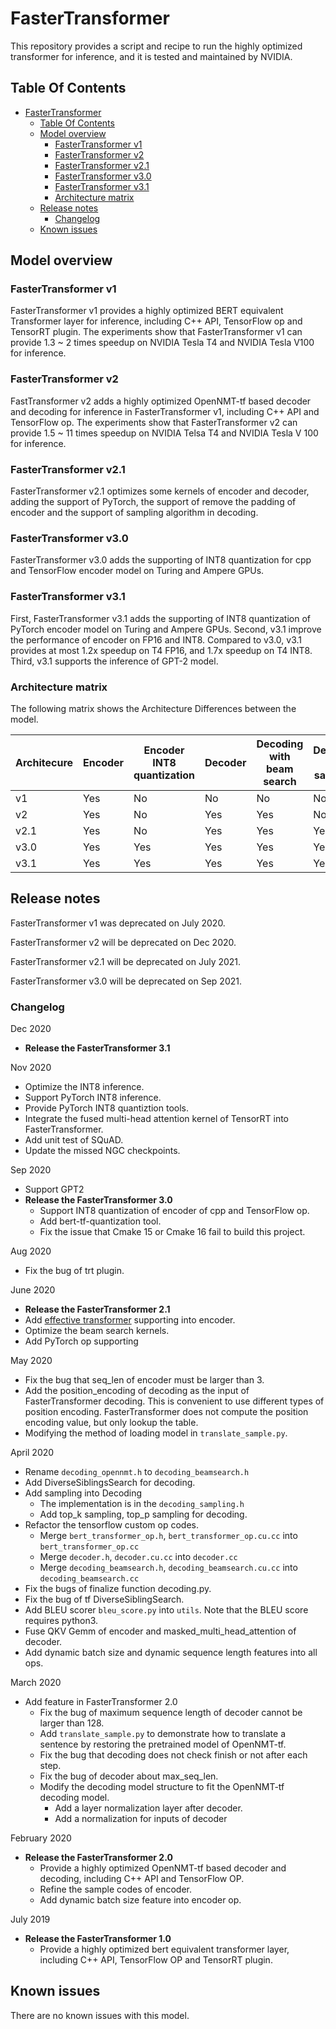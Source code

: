 # FasterTransformer

This repository provides a script and recipe to run the highly optimized transformer for inference, and it is tested and maintained by NVIDIA.

## Table Of Contents
- [FasterTransformer](#fastertransformer)
  - [Table Of Contents](#table-of-contents)
  - [Model overview](#model-overview)
    - [FasterTransformer v1](#fastertransformer-v1)
    - [FasterTransformer v2](#fastertransformer-v2)
    - [FasterTransformer v2.1](#fastertransformer-v21)
    - [FasterTransformer v3.0](#fastertransformer-v30)
    - [FasterTransformer v3.1](#fastertransformer-v31)
    - [Architecture matrix](#architecture-matrix)
  - [Release notes](#release-notes)
    - [Changelog](#changelog)
  - [Known issues](#known-issues)

## Model overview

### FasterTransformer v1

FasterTransformer v1 provides a highly optimized BERT equivalent Transformer layer for inference, including C++ API, TensorFlow op and TensorRT plugin. The experiments show that FasterTransformer v1 can provide 1.3 ~ 2 times speedup on NVIDIA Tesla T4 and NVIDIA Tesla V100 for inference. 

### FasterTransformer v2

FastTransformer v2 adds a highly optimized OpenNMT-tf based decoder and decoding for inference in FasterTransformer v1, including C++ API and TensorFlow op. The experiments show that FasterTransformer v2 can provide 1.5 ~ 11 times speedup on NVIDIA Telsa T4 and NVIDIA Tesla V 100 for inference.

### FasterTransformer v2.1

FasterTransformer v2.1 optimizes some kernels of encoder and decoder, adding the support of PyTorch, the support of remove the padding of encoder and the support of sampling algorithm in decoding. 

### FasterTransformer v3.0 

FasterTransformer v3.0 adds the supporting of INT8 quantization for cpp and TensorFlow encoder model on Turing and Ampere GPUs. 

### FasterTransformer v3.1

First, FasterTransformer v3.1 adds the supporting of INT8 quantization of PyTorch encoder model on Turing and Ampere GPUs. Second, v3.1 improve the performance of encoder on FP16 and INT8. Compared to v3.0, v3.1 provides at most 1.2x speedup on T4 FP16, and 1.7x speedup on T4 INT8. Third, v3.1 supports the inference of GPT-2 model.

### Architecture matrix

The following matrix shows the Architecture Differences between the model.

| Architecure               | Encoder           | Encoder INT8 quantization  | Decoder             | Decoding with beam search | Decoding with sampling | GPT-2 |
|---------------------------|-------------------|----------------------------|---------------------|---------------------------|------------------------|-------|
| v1   | Yes | No  | No  | No  | No  | No  |
| v2   | Yes | No  | Yes | Yes | No  | No  |
| v2.1 | Yes | No  | Yes | Yes | Yes | No  |
| v3.0 | Yes | Yes | Yes | Yes | Yes | No  |
| v3.1 | Yes | Yes | Yes | Yes | Yes | Yes |

## Release notes

FasterTransformer v1 was deprecated on July 2020. 

FasterTransformer v2 will be deprecated on Dec 2020. 

FasterTransformer v2.1 will be deprecated on July 2021. 

FasterTransformer v3.0 will be deprecated on Sep 2021. 

### Changelog

Dec 2020
- **Release the FasterTransformer 3.1**

Nov 2020
- Optimize the INT8 inference.
- Support PyTorch INT8 inference.
- Provide PyTorch INT8 quantiztion tools.
- Integrate the fused multi-head attention kernel of TensorRT into FasterTransformer.
- Add unit test of SQuAD. 
- Update the missed NGC checkpoints.

Sep 2020
- Support GPT2
- **Release the FasterTransformer 3.0**
  - Support INT8 quantization of encoder of cpp and TensorFlow op.
  - Add bert-tf-quantization tool.
  - Fix the issue that Cmake 15 or Cmake 16 fail to build this project.

Aug 2020
- Fix the bug of trt plugin.

June 2020
- **Release the FasterTransformer 2.1**
- Add [effective transformer](https://github.com/bytedance/effective_transformer) supporting into encoder.
- Optimize the beam search kernels.
- Add PyTorch op supporting

May 2020
- Fix the bug that seq_len of encoder must be larger than 3.
- Add the position_encoding of decoding as the input of FasterTransformer decoding. This is convenient to use different types of position encoding. FasterTransformer does not compute the position encoding value, but only lookup the table. 
- Modifying the method of loading model in `translate_sample.py`.

April 2020
- Rename `decoding_opennmt.h` to `decoding_beamsearch.h`
- Add DiverseSiblingsSearch for decoding.
- Add sampling into Decoding
  - The implementation is in the `decoding_sampling.h`
  - Add top_k sampling, top_p sampling for decoding.
- Refactor the tensorflow custom op codes.
  - Merge `bert_transformer_op.h`, `bert_transformer_op.cu.cc` into `bert_transformer_op.cc`
  - Merge `decoder.h`, `decoder.cu.cc` into `decoder.cc`
  - Merge `decoding_beamsearch.h`, `decoding_beamsearch.cu.cc` into `decoding_beamsearch.cc`
- Fix the bugs of finalize function decoding.py. 
- Fix the bug of tf DiverseSiblingSearch.
- Add BLEU scorer `bleu_score.py` into `utils`. Note that the BLEU score requires python3. 
- Fuse QKV Gemm of encoder and masked_multi_head_attention of decoder.
- Add dynamic batch size and dynamic sequence length features into all ops.

March 2020
- Add feature in FasterTransformer 2.0
  - Fix the bug of maximum sequence length of decoder cannot be larger than 128.
  - Add `translate_sample.py` to demonstrate how to translate a sentence by restoring the pretrained model of OpenNMT-tf.
  - Fix the bug that decoding does not check finish or not after each step. 
  - Fix the bug of decoder about max_seq_len.
  - Modify the decoding model structure to fit the OpenNMT-tf decoding model. 
    - Add a layer normalization layer after decoder.
    - Add a normalization for inputs of decoder
    
February 2020
- **Release the FasterTransformer 2.0**
  - Provide a highly optimized OpenNMT-tf based decoder and decoding, including C++ API and TensorFlow OP.
  - Refine the sample codes of encoder.
  - Add dynamic batch size feature into encoder op.

July 2019
- **Release the FasterTransformer 1.0**
  - Provide a highly optimized bert equivalent transformer layer, including C++ API, TensorFlow OP and TensorRT plugin.
 

## Known issues

There are no known issues with this model.
